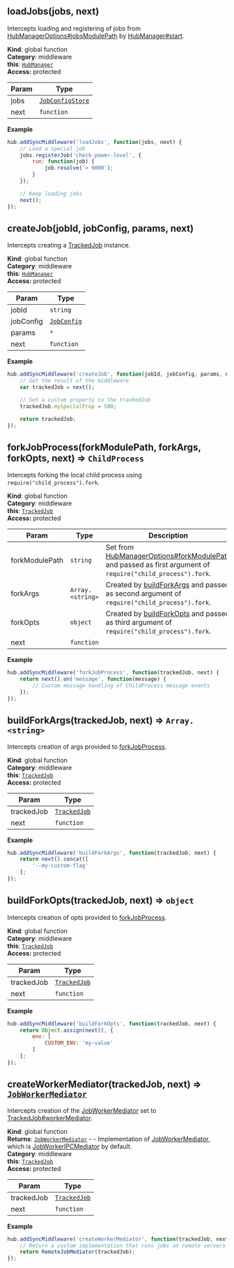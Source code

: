 <a name="loadJobs"></a>

## loadJobs(jobs, next)
Intercepts loading and registering of jobs from
[HubManagerOptions#jobsModulePath](HubManagerOptions.md#HubManagerOptions+jobsModulePath) by [HubManager#start](HubManager.md#HubManager+start).

**Kind**: global function  
**Category**: middleware  
**this**: <code>[HubManager](HubManager.md#HubManager)</code>  
**Access:** protected  

| Param | Type |
| --- | --- |
| jobs | <code>[JobConfigStore](JobConfigStore.md#JobConfigStore)</code> | 
| next | <code>function</code> | 

**Example**  
```javascript
hub.addSyncMiddleware('loadJobs', function(jobs, next) {
    // Load a special job
    jobs.registerJob('check-power-level', {
        run: function(job) {
            job.resolve('> 9000');
        }
    });

    // Keep loading jobs
    next();
});
```
<a name="createJob"></a>

## createJob(jobId, jobConfig, params, next)
Intercepts creating a [TrackedJob](TrackedJob.md#TrackedJob) instance.

**Kind**: global function  
**Category**: middleware  
**this**: <code>[HubManager](HubManager.md#HubManager)</code>  
**Access:** protected  

| Param | Type |
| --- | --- |
| jobId | <code>string</code> | 
| jobConfig | <code>[JobConfig](JobConfig.md#JobConfig)</code> | 
| params | <code>\*</code> | 
| next | <code>function</code> | 

**Example**  
```javascript
hub.addSyncMiddleware('createJob', function(jobId, jobConfig, params, next) {
    // Get the result of the middleware
    var trackedJob = next();

    // Set a custom property to the trackedJob
    trackedJob.mySpecialProp = 500;

    return trackedJob;
});
```
<a name="forkJobProcess"></a>

## forkJobProcess(forkModulePath, forkArgs, forkOpts, next) ⇒ <code>ChildProcess</code>
Intercepts forking the local child process using `require("child_process").fork`.

**Kind**: global function  
**Category**: middleware  
**this**: <code>[TrackedJob](TrackedJob.md#TrackedJob)</code>  
**Access:** protected  

| Param | Type | Description |
| --- | --- | --- |
| forkModulePath | <code>string</code> | Set from [HubManagerOptions#forkModulePath](HubManagerOptions.md#HubManagerOptions+forkModulePath) and passed as first argument of `require("child_process").fork`. |
| forkArgs | <code>Array.&lt;string&gt;</code> | Created by [buildForkArgs](middleware.md#buildForkArgs) and passed as second argument of `require("child_process").fork`. |
| forkOpts | <code>object</code> | Created by [buildForkOpts](middleware.md#buildForkOpts) and passed as third argument of `require("child_process").fork`. |
| next | <code>function</code> |  |

**Example**  
```javascript
hub.addSyncMiddleware('forkJobProcess', function(trackedJob, next) {
    return next().on('message', function(message) {
        // Custom message handling of ChildProcess message events
    });
});
```
<a name="buildForkArgs"></a>

## buildForkArgs(trackedJob, next) ⇒ <code>Array.&lt;string&gt;</code>
Intercepts creation of args provided to [forkJobProcess](middleware.md#forkJobProcess).

**Kind**: global function  
**Category**: middleware  
**this**: <code>[TrackedJob](TrackedJob.md#TrackedJob)</code>  
**Access:** protected  

| Param | Type |
| --- | --- |
| trackedJob | <code>[TrackedJob](TrackedJob.md#TrackedJob)</code> | 
| next | <code>function</code> | 

**Example**  
```javascript
hub.addSyncMiddleware('buildForkArgs', function(trackedJob, next) {
    return next().concat([
        '--my-custom-flag'
    ];
});
```
<a name="buildForkOpts"></a>

## buildForkOpts(trackedJob, next) ⇒ <code>object</code>
Intercepts creation of opts provided to [forkJobProcess](middleware.md#forkJobProcess).

**Kind**: global function  
**Category**: middleware  
**this**: <code>[TrackedJob](TrackedJob.md#TrackedJob)</code>  
**Access:** protected  

| Param | Type |
| --- | --- |
| trackedJob | <code>[TrackedJob](TrackedJob.md#TrackedJob)</code> | 
| next | <code>function</code> | 

**Example**  
```javascript
hub.addSyncMiddleware('buildForkOpts', function(trackedJob, next) {
    return Object.assign(next(), {
        env: [
            CUSTOM_ENV: 'my-value'
        ]
    ];
});
```
<a name="createWorkerMediator"></a>

## createWorkerMediator(trackedJob, next) ⇒ <code>[JobWorkerMediator](JobWorkerMediator.md#JobWorkerMediator)</code>
Intercepts creation of the [JobWorkerMediator](JobWorkerMediator.md#JobWorkerMediator) set to [TrackedJob#workerMediator](TrackedJob.md#TrackedJob+workerMediator).

**Kind**: global function  
**Returns**: <code>[JobWorkerMediator](JobWorkerMediator.md#JobWorkerMediator)</code> - - Implementation of [JobWorkerMediator](JobWorkerMediator.md#JobWorkerMediator), which is [JobWorkerIPCMediator](JobWorkerIPCMediator.md#JobWorkerIPCMediator) by default.  
**Category**: middleware  
**this**: <code>[TrackedJob](TrackedJob.md#TrackedJob)</code>  
**Access:** protected  

| Param | Type |
| --- | --- |
| trackedJob | <code>[TrackedJob](TrackedJob.md#TrackedJob)</code> | 
| next | <code>function</code> | 

**Example**  
```javascript
hub.addSyncMiddleware('createWorkerMediator', function(trackedJob, next) {
    // Return a custom implementation that runs jobs on remote servers
    return RemoteJobMediator(trackedJob);
});
```
